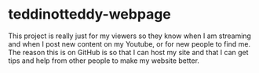 # teddinotteddy-webpage
This project is really just for my viewers so they know when I am streaming and when I post new content on my Youtube, or for new people to find me.
The reason this is on GitHub is so that I can host my site and that I can get tips and help from other people to make my website better.
